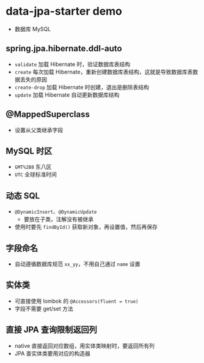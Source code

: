 # data-jpa-starter demo
- 数据库 MySQL

## spring.jpa.hibernate.ddl-auto
- `validate` 加载 Hibernate 时，验证数据库表结构
- `create` 每次加载  Hibernate，重新创建数据库表结构，这就是导致数据库表数据丢失的原因
- `create-drop` 加载 Hibernate 时创建，退出是删除表结构
- `update` 加载 Hibernate 自动更新数据库结构

## @MappedSuperclass
- 设置从父类继承字段

## MySQL 时区
- `GMT%2B8` 东八区
- `UTC` 全球标准时间

## 动态 SQL
- `@DynamicInsert`、`@DynamicUpdate` 
  - 要放在子类，注解没有被继承
- 使用时要先 `findById()` 获取新对象，再设置值，然后再保存

## 字段命名
- 自动遵循数据库规范 `xx_yy`，不用自己通过 `name` 设置

## 实体类
- 可直接使用 lombok 的 `@Accessors(fluent = true)`
- 字段不需要 get/set 方法

## 直接 JPA 查询限制返回列
- native 直接返回对应数组，用实体类映射时，要返回所有列
- JPA 查实体类要用对应的构造器